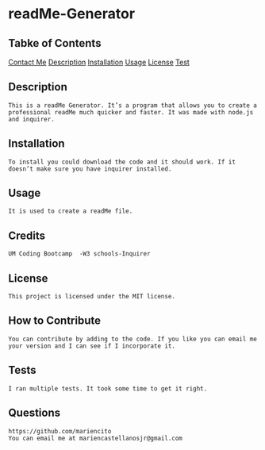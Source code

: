 # readMe-Generator
## Tabke of Contents
[Contact Me](#questions)
[Description](#description)
[Installation](#installation)
[Usage](#usage)
[License](#license)
[Test](#test)

## Description
    This is a readMe Generator. It’s a program that allows you to create a professional readMe much quicker and faster. It was made with node.js and inquirer.
## Installation
    To install you could download the code and it should work. If it doesn’t make sure you have inquirer installed.
## Usage
    It is used to create a readMe file.
## Credits
    UM Coding Bootcamp	-W3 schools-Inquirer
## License
    This project is licensed under the MIT license.
## How to Contribute
    You can contribute by adding to the code. If you like you can email me your version and I can see if I incorporate it.
## Tests
    I ran multiple tests. It took some time to get it right.
## Questions
    https://github.com/mariencito
    You can email me at mariencastellanosjr@gmail.com
    